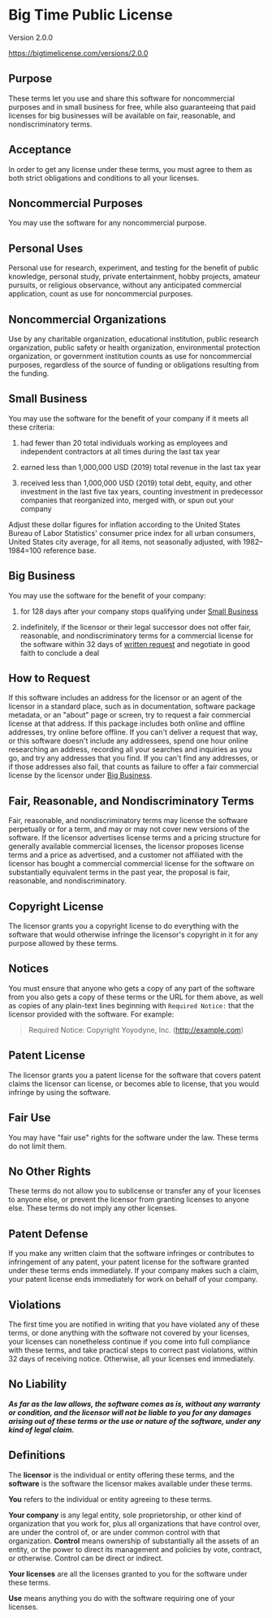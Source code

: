 # Big Time Public License

Version 2.0.0

<https://bigtimelicense.com/versions/2.0.0>

## Purpose

These terms let you use and share this software for noncommercial purposes and
in small business for free, while also guaranteeing that paid licenses for big
businesses will be available on fair, reasonable, and nondiscriminatory terms.

## Acceptance

In order to get any license under these terms, you must agree to them as both
strict obligations and conditions to all your licenses.

## Noncommercial Purposes

You may use the software for any noncommercial purpose.

## Personal Uses

Personal use for research, experiment, and testing for the benefit of public
knowledge, personal study, private entertainment, hobby projects, amateur
pursuits, or religious observance, without any anticipated commercial
application, count as use for noncommercial purposes.

## Noncommercial Organizations

Use by any charitable organization, educational institution, public research
organization, public safety or health organization, environmental protection
organization, or government institution counts as use for noncommercial
purposes, regardless of the source of funding or obligations resulting from the
funding.

## Small Business

You may use the software for the benefit of your company if it meets all these
criteria:

1. had fewer than 20 total individuals working as employees and independent
   contractors at all times during the last tax year

2. earned less than 1,000,000 USD (2019) total revenue in the last tax year

3. received less than 1,000,000 USD (2019) total debt, equity, and other
   investment in the last five tax years, counting investment in predecessor
   companies that reorganized into, merged with, or spun out your company

Adjust these dollar figures for inflation according to the United States Bureau
of Labor Statistics' consumer price index for all urban consumers, United States
city average, for all items, not seasonally adjusted, with 1982–1984=100
reference base.

## Big Business

You may use the software for the benefit of your company:

1. for 128 days after your company stops qualifying under
   [Small Business](#small-business)

2. indefinitely, if the licensor or their legal successor does not offer fair,
   reasonable, and nondiscriminatory terms for a commercial license for the
   software within 32 days of [written request](#how-to-request) and negotiate
   in good faith to conclude a deal

## How to Request

If this software includes an address for the licensor or an agent of the
licensor in a standard place, such as in documentation, software package
metadata, or an "about" page or screen, try to request a fair commercial license
at that address. If this package includes both online and offline addresses, try
online before offline. If you can't deliver a request that way, or this software
doesn't include any addressees, spend one hour online researching an address,
recording all your searches and inquiries as you go, and try any addresses that
you find. If you can't find any addresses, or if those addresses also fail, that
counts as failure to offer a fair commercial license by the licensor under
[Big Business](#big-business).

## Fair, Reasonable, and Nondiscriminatory Terms

Fair, reasonable, and nondiscriminatory terms may license the software
perpetually or for a term, and may or may not cover new versions of the
software. If the licensor advertises license terms and a pricing structure for
generally available commercial licenses, the licensor proposes license terms and
a price as advertised, and a customer not affiliated with the licensor has
bought a commercial commercial license for the software on substantially
equivalent terms in the past year, the proposal is fair, reasonable, and
nondiscriminatory.

## Copyright License

The licensor grants you a copyright license to do everything with the software
that would otherwise infringe the licensor's copyright in it for any purpose
allowed by these terms.

## Notices

You must ensure that anyone who gets a copy of any part of the software from you
also gets a copy of these terms or the URL for them above, as well as copies of
any plain-text lines beginning with `Required Notice:` that the licensor
provided with the software. For example:

> Required Notice: Copyright Yoyodyne, Inc. (http://example.com)

## Patent License

The licensor grants you a patent license for the software that covers patent
claims the licensor can license, or becomes able to license, that you would
infringe by using the software.

## Fair Use

You may have "fair use" rights for the software under the law. These terms do
not limit them.

## No Other Rights

These terms do not allow you to sublicense or transfer any of your licenses to
anyone else, or prevent the licensor from granting licenses to anyone else.
These terms do not imply any other licenses.

## Patent Defense

If you make any written claim that the software infringes or contributes to
infringement of any patent, your patent license for the software granted under
these terms ends immediately. If your company makes such a claim, your patent
license ends immediately for work on behalf of your company.

## Violations

The first time you are notified in writing that you have violated any of these
terms, or done anything with the software not covered by your licenses, your
licenses can nonetheless continue if you come into full compliance with these
terms, and take practical steps to correct past violations, within 32 days of
receiving notice. Otherwise, all your licenses end immediately.

## No Liability

_**As far as the law allows, the software comes as is, without any warranty or
condition, and the licensor will not be liable to you for any damages arising
out of these terms or the use or nature of the software, under any kind of legal
claim.**_

## Definitions

The **licensor** is the individual or entity offering these terms, and the
**software** is the software the licensor makes available under these terms.

**You** refers to the individual or entity agreeing to these terms.

**Your company** is any legal entity, sole proprietorship, or other kind of
organization that you work for, plus all organizations that have control over,
are under the control of, or are under common control with that organization.
**Control** means ownership of substantially all the assets of an entity, or the
power to direct its management and policies by vote, contract, or otherwise.
Control can be direct or indirect.

**Your licenses** are all the licenses granted to you for the software under
these terms.

**Use** means anything you do with the software requiring one of your licenses.
